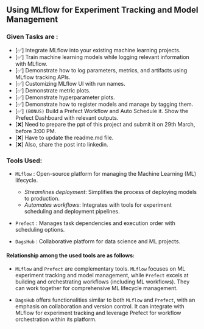 ## Using MLflow for Experiment Tracking and Model Management
### Given Tasks are :
- [✅] Integrate MLflow into your existing machine learning projects.
- [✅] Train machine learning models while logging relevant information with MLflow.
- [✅] Demonstrate how to log parameters, metrics, and artifacts using MLflow tracking APIs.
- [✅] Customizing MLflow UI with run names.
- [✅] Demonstrate metric plots.
- [✅] Demonstrate hyperparameter plots.
- [✅] Demonstrate how to register models and manage by tagging them.
- [✅] `(BONUS)` Build a Prefect Workflow and Auto Schedule it. Show the Prefect Dashboard with relevant outputs.
- [❌] Need to prepare the ppt of this project and submit it on 29th March, before 3:00 PM.
- [❌] Have to update the readme.md file.
- [❌] Also, share the post into linkedin. 

### Tools Used:
- `MLflow` : Open-source platform for managing the Machine Learning (ML) lifecycle.
   - *Streamlines deployment*: Simplifies the process of deploying models to production.
   - *Automates workflows*: Integrates with tools for experiment scheduling and deployment pipelines.

- `Prefect` : Manages task dependencies and execution order with scheduling options.
- `DagsHub` : Collaborative platform for data science and ML projects.

#### Relationship among the used tools are as follows: 
- `MLflow` and `Prefect` are complementary tools. `MLflow` focuses on ML experiment tracking and model management, while `Prefect` excels at building and orchestrating workflows (including ML workflows). They can work together for comprehensive ML lifecycle management.

- `DagsHub` offers functionalities similar to both `MLflow` and `Prefect`, with an emphasis on collaboration and version control. It can integrate with MLflow for experiment tracking and leverage Prefect for workflow orchestration within its platform.
